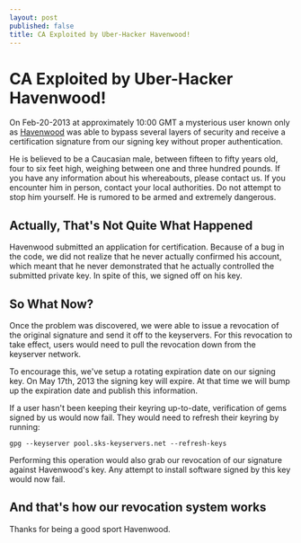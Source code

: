 ```yaml
---
layout: post
published: false
title: CA Exploited by Uber-Hacker Havenwood!
---
```


CA Exploited by Uber-Hacker Havenwood!
======================================

On Feb-20-2013 at approximately 10:00 GMT a mysterious user known only
as [Havenwood](https://github.com/havenwood) was able to bypass
several layers of security and receive a certification signature from
our signing key without proper authentication.

He is believed to be a Caucasian male, between fifteen to fifty years
old, four to six feet high, weighing between one and three hundred
pounds.  If you have any information about his whereabouts, please
contact us.  If you encounter him in person, contact your local
authorities.  Do not attempt to stop him yourself.  He is rumored to
be armed and extremely dangerous.

Actually, That's Not Quite What Happened
----------------------------------------

Havenwood submitted an application for certification.  Because of a
bug in the code, we did not realize that he never actually confirmed
his account, which meant that he never demonstrated that he actually
controlled the submitted private key.  In spite of this, we signed off
on his key.

So What Now?
------------

Once the problem was discovered, we were able to issue a revocation of
the original signature and send it off to the keyservers.  For this
revocation to take effect, users would need to pull the revocation
down from the keyserver network.

To encourage this, we've setup a rotating expiration date on our
signing key.  On May 17th, 2013 the signing key will expire.  At that
time we will bump up the expiration date and publish this
information.

If a user hasn't been keeping their keyring up-to-date, verification
of gems signed by us would now fail.  They would need to refresh their
keyring by running:

    gpg --keyserver pool.sks-keyservers.net --refresh-keys

Performing this operation would also grab our revocation of our
signature against Havenwood's key.  Any attempt to install software
signed by this key would now fail.

And that's how our revocation system works
------------------------------------------

Thanks for being a good sport Havenwood.
